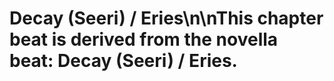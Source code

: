 # Decay (Seeri) / Eries\n\nThis chapter beat is derived from the novella beat: Decay (Seeri) / Eries.

